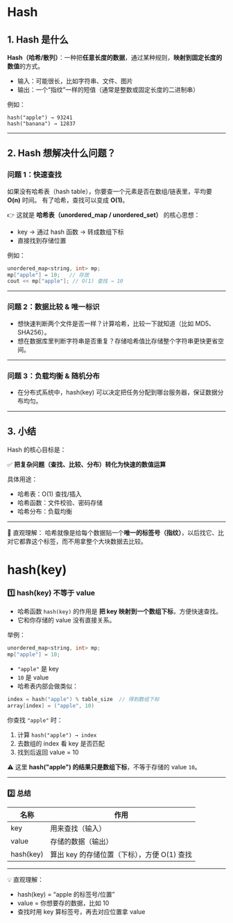 # Hash

## 1. Hash 是什么

**Hash（哈希/散列）**：一种把**任意长度的数据**，通过某种规则，**映射到固定长度的数值**的方式。

- 输入：可能很长，比如字符串、文件、图片
- 输出：一个“指纹”一样的短值（通常是整数或固定长度的二进制串）

例如：

```
hash("apple") → 93241
hash("banana") → 12837
```

------

## 2. Hash 想解决什么问题？

### 问题 1：快速查找

如果没有哈希表（hash table），你要查一个元素是否在数组/链表里，平均要 **O(n)** 时间。
 有了哈希，查找可以变成 **O(1)**。

👉 这就是 **哈希表（unordered_map / unordered_set）** 的核心思想：

- key → 通过 hash 函数 → 转成数组下标
- 直接找到存储位置

例如：

```cpp
unordered_map<string, int> mp;
mp["apple"] = 10;   // 存放
cout << mp["apple"]; // O(1) 查找 → 10
```

------

### 问题 2：数据比较 & 唯一标识

- 想快速判断两个文件是否一样？计算哈希，比较一下就知道（比如 MD5、SHA256）。
- 想在数据库里判断字符串是否重复？存储哈希值比存储整个字符串更快更省空间。

------

### 问题 3：负载均衡 & 随机分布

- 在分布式系统中，hash(key) 可以决定把任务分配到哪台服务器，保证数据分布均匀。

------

## 3. 小结

Hash 的核心目标是：

✅ **把复杂问题（查找、比较、分布）转化为快速的数值运算**

具体用途：

- 哈希表：O(1) 查找/插入
- 哈希函数：文件校验、密码存储
- 哈希分布：负载均衡

------

📌 直观理解：
 哈希就像是给每个数据贴一个**唯一的标签号（指纹）**，以后找它、比对它都靠这个标签，而不用拿整个大块数据去比较。

# hash(key) 

### 1️⃣ hash(key) 不等于 value

- 哈希函数 `hash(key)` 的作用是 **把 key 映射到一个数组下标**，方便快速查找。
- 它和你存储的 value 没有直接关系。

举例：

```cpp
unordered_map<string, int> mp;
mp["apple"] = 10;
```

- `"apple"` 是 key
- `10` 是 value
- 哈希表内部会做类似：

```cpp
index = hash("apple") % table_size  // 得到数组下标
array[index] = ("apple", 10)
```

你查找 `"apple"` 时：

1. 计算 `hash("apple") → index`
2. 去数组的 index 看 key 是否匹配
3. 找到后返回 value = 10

⚠️ 这里 **hash("apple") 的结果只是数组下标**，不等于存储的 value `10`。

------

### 2️⃣ 总结

| 名称      | 作用                                        |
| --------- | ------------------------------------------- |
| key       | 用来查找（输入）                            |
| value     | 存储的数据（输出）                          |
| hash(key) | 算出 key 的存储位置（下标），方便 O(1) 查找 |

------

💡 直观理解：

- hash(key) = “apple 的标签号/位置”
- value = 你想要存的数据，比如 10
- 查找时用 key 算标签号，再去对应位置拿 value
